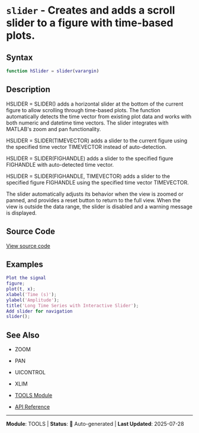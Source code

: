 # `slider` - Creates and adds a scroll slider to a figure with time-based plots.

## Syntax

```matlab
function hSlider = slider(varargin)
```

## Description

HSLIDER = SLIDER() adds a horizontal slider at the bottom of the current figure to allow scrolling through time-based plots. The function automatically detects the time vector from existing plot data and works with both numeric and datetime time vectors. The slider integrates with MATLAB's zoom and pan functionality.

HSLIDER = SLIDER(TIMEVECTOR) adds a slider to the current figure using the specified time vector TIMEVECTOR instead of auto-detection.

HSLIDER = SLIDER(FIGHANDLE) adds a slider to the specified figure FIGHANDLE with auto-detected time vector.

HSLIDER = SLIDER(FIGHANDLE, TIMEVECTOR) adds a slider to the specified figure FIGHANDLE using the specified time vector TIMEVECTOR.

The slider automatically adjusts its behavior when the view is zoomed or panned, and provides a reset button to return to the full view. When the view is outside the data range, the slider is disabled and a warning message is displayed.

## Source Code

[View source code](../../../src/tools/slider.m)

## Examples

```matlab
Plot the signal
figure;
plot(t, x);
xlabel('Time (s)');
ylabel('Amplitude');
title('Long Time Series with Interactive Slider');
Add slider for navigation
slider();
```

## See Also

- ZOOM
- PAN
- UICONTROL
- XLIM

- [TOOLS Module](README.md)
- [API Reference](../README.md)

---

**Module**: TOOLS | **Status**: 🔄 Auto-generated | **Last Updated**: 2025-07-28
